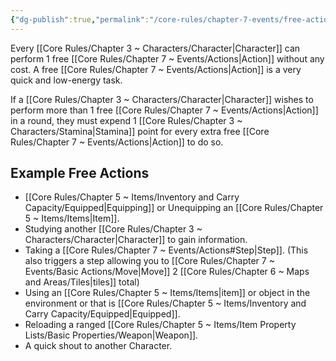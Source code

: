 ```yaml
---
{"dg-publish":true,"permalink":"/core-rules/chapter-7-events/free-actions/"}
---
```


Every [[Core Rules/Chapter 3 ~ Characters/Character\|Character]] can perform 1 free [[Core Rules/Chapter 7 ~ Events/Actions\|Action]] without any cost. A free [[Core Rules/Chapter 7 ~ Events/Actions\|Action]] is a very quick and low-energy task.

If a [[Core Rules/Chapter 3 ~ Characters/Character\|Character]] wishes to perform more than 1 free [[Core Rules/Chapter 7 ~ Events/Actions\|Action]] in a round, they must expend 1 [[Core Rules/Chapter 3 ~ Characters/Stamina\|Stamina]] point for every extra free [[Core Rules/Chapter 7 ~ Events/Actions\|Action]] to do so.


## Example Free Actions
- [[Core Rules/Chapter 5 ~ Items/Inventory and Carry Capacity/Equipped\|Equipping]] or Unequipping an [[Core Rules/Chapter 5 ~ Items/Items\|Item]].
- Studying another [[Core Rules/Chapter 3 ~ Characters/Character\|Character]] to gain information.
- Taking a [[Core Rules/Chapter 7 ~ Events/Actions#Step\|Step]]. (This also triggers a step allowing you to [[Core Rules/Chapter 7 ~ Events/Basic Actions/Move\|Move]] 2 [[Core Rules/Chapter 6 ~ Maps and Areas/Tiles\|tiles]] total)
- Using an [[Core Rules/Chapter 5 ~ Items/Items\|item]] or object in the environment or that is [[Core Rules/Chapter 5 ~ Items/Inventory and Carry Capacity/Equipped\|Equipped]].
- Reloading a ranged [[Core Rules/Chapter 5 ~ Items/Item Property Lists/Basic Properties/Weapon\|Weapon]].
- A quick shout to another Character.
